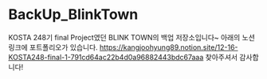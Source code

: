 # BackUp_BlinkTown
KOSTA 248기 final Project였던
BLINK TOWN의 백업 저장소입니다~
아래의 노션 링크에 포트폴리오가 있습니다.
https://kangjoohyung89.notion.site/12-16-KOSTA248-final-1-791cd64ac22b4d0a96882443bdc67aaa
찾아주셔서 감사합니다!
